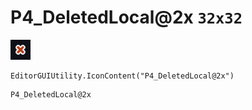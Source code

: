 # P4_DeletedLocal@2x `32x32`
<img src="/img/P4_DeletedLocal@2x.png" width=32 height=32>

``` CSharp
EditorGUIUtility.IconContent("P4_DeletedLocal@2x")
```
```
P4_DeletedLocal@2x
```
